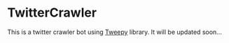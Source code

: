 # TwitterCrawler
This is a twitter crawler bot using [Tweepy](https://www.tweepy.org/) library. It will be updated soon... 